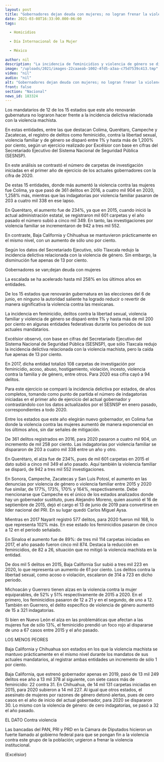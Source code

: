 ```yaml
---
layout: post
title: "Gobernadores dejan deuda con mujeres; no logran frenar la violencia"
date: 2021-03-08T16:33:00.000-06:00
tags:
  
  - Homicidios
  
  - Día Internacional de la Mujer
  
  - México
  
author: nil
description: "La incidencia de feminicidios y violencia de género se disparó en 12 de los 15 estados que elegirán nuevos mandatarios este año"
image: "/uploads/2021/images-22caaeab-1002-4fd5-a3aa-c75d7539c413.tmp"
video: "nil"
audio: "nil"
alt: "Gobernadores dejan deuda con mujeres; no logran frenar la violencia"
front: false
section: "Nacional"
news_id: 183324
---
```


Los mandatarios de 12 de los 15 estados que este año renovarán gubernatura no lograron hacer frente a la incidencia delictiva relacionada con la violencia machista.

En estas entidades, entre las que destacan Colima, Querétaro, Campeche y Zacatecas, el registro de delitos como feminicidio, contra la libertad sexual, violencia familiar y de género se disparó entre 1% y hasta más de 1,200% por ciento, según un ejercicio realizado por Excélsior con base en cifras del Secretariado Ejecutivo del Sistema Nacional de Seguridad Pública (SESNSP).

En este análisis se contrastó el número de carpetas de investigación iniciadas en el primer año de ejercicio de los actuales gobernadores con la cifra de 2020.

De estas 15 entidades, donde más aumentó la violencia contra las mujeres fue Colima, ya que pasó de 361 delitos en 2016, a cuatro mil 904 en 2020, 1,258% más, mientras que las indagatorias por violencia familiar pasaron de 203 a cuatro mil 338 en ese lapso.

En Querétaro, el aumento fue de 234%, ya que en 2015, cuando inició la actual administración estatal, se registraron mil 601 carpetas y el año pasado el número subió a cinco mil 349. En tanto, las investigaciones por violencia familiar se incrementaron de 942 a tres mil 552.

En contraste, Baja California y Chihuahua se mantuvieron prácticamente en el mismo nivel, con un aumento de sólo uno por ciento.

Según los datos del Secretariado Ejecutivo, sólo Tlaxcala redujo la incidencia delictiva relacionada con la violencia de género. Sin embargo, la disminución fue apenas de 13 por ciento.

Gobernadores se van;dejan deuda con mujeres

La escalada se ha acelerado hasta mil 258% en los últimos años en entidades.

De los 15 estados que renovarán gubernatura en las elecciones del 6 de junio, en ninguno la autoridad saliente ha logrado reducir o revertir de manera significativa la violencia contra las mexicanas.

La incidencia en feminicidio, delitos contra la libertad sexual, violencia familiar y violencia de género se disparó entre 1% y hasta más de mil 200 por ciento en algunas entidades federativas durante los periodos de sus actuales mandatarios.

Excélsior observó, con base en cifras del Secretariado Ejecutivo del Sistema Nacional de Seguridad Pública (SESNSP), que sólo Tlaxcala redujo la incidencia delictiva relacionada con la violencia machista, pero la caída fue apenas de 13 por ciento.

En 2017, dicha entidad totalizó 108 carpetas de investigación por feminicidio, acoso, abuso, hostigamiento, violación, incesto, violencia contra la familia y de género, entre otros. Para 2020 esa cifra cayó a 94 delitos.

Para este ejercicio se comparó la incidencia delictiva por estados, de años completos, tomando como punto de partida el número de indagatorias iniciadas en el primer año de ejercicio del actual gobernador y contrastándolo con los datos actualizados por el SESNSP en enero pasado, correspondientes a todo 2020.

Entre los estados que este año elegirán nuevo gobernador, en Colima fue donde la violencia contra las mujeres aumentó de manera exponencial en los últimos años, sin dar señales de mitigación.

De 361 delitos registrados en 2016, para 2020 pasaron a cuatro mil 904, un incremento de mil 258 por ciento. Las indagatorias por violencia familiar se dispararon de 203 a cuatro mil 338 entre un año y otro.

En Querétaro, el alza fue de 234%, pues de mil 601 carpetas en 2015 el dato subió a cinco mil 349 el año pasado. Aquí también la violencia familiar se disparó, de 942 a tres mil 552 investigaciones.

En Sonora, Campeche, Zacatecas y San Luis Potosí, el aumento en las denuncias por violencia de género o violencia familiar entre 2015 y 2020 fue similar, de 177%, 173%, 170% y 164%, respectivamente. Debe mencionarse que Campeche es el único de los estados analizados donde hay un gobernador sustituto, pues Alejandro Moreno, quien asumió el 16 de septiembre de 2015, dejó el cargo el 13 de junio de 2019 para convertirse en líder nacional del PRI. En su lugar quedó Carlos Miguel Aysa.

Mientras en 2017 Nayarit registró 577 delitos, para 2020 fueron mil 168, lo que representa 102% más. En ese estado los feminicidios pasaron de cinco a 12 en el periodo señalado.

En Sinaloa el aumento fue de 89%: de tres mil 114 carpetas iniciadas en 2017, el año pasado fueron cinco mil 874. Destaca la reducción en feminicidios, de 82 a 26, situación que no mitigó la violencia machista en la entidad.

De dos mil 5 delitos en 2015, Baja California Sur subió a tres mil 223 en 2020, lo que representa un aumento de 61 por ciento. Los delitos contra la libertad sexual, como acoso o violación, escalaron de 314 a 723 en dicho periodo.

Michoacán y Guerrero tienen alzas en la violencia contra la mujer equiparables, de 52% y 51% respectivamente de 2015 a 2020. En el primero, los feminicidios pasaron de 12 a 21 y en el segundo, de uno a 12. También en Guerrero, el delito específico de violencia de género aumentó de 15 a 321 indagatorias.

Si bien en Nuevo León el alza en las problemáticas que afectan a las mujeres fue de sólo 13%, el feminicidio prendió un foco rojo al dispararse de uno a 67 casos entre 2015 y el año pasado.

LOS MENOS PEORES

Baja California y Chihuahua son estados en los que la violencia machista se mantuvo prácticamente en el mismo nivel durante los mandatos de sus actuales mandatarios, al registrar ambas entidades un incremento de sólo 1 por ciento.

Baja California, que estrenó gobernador apenas en 2019, pasó de 13 mil 249 delitos ese año a 13 mil 378 al siguiente, con siete casos más de feminicidio: 22 contra 31. En Chihuahua, de 14 mil 131 carpetas iniciadas en 2015, para 2020 subieron a 14 mil 227. Al igual que otros estados, el asesinato de mujeres por razones de género detonó alertas, pues de cero casos en el año de inicio del actual gobernador, para 2020 se dispararon 30. Lo mismo con la violencia de género: de cero indagatorias, se pasó a 32 el año pasado.

EL DATO
Contra violencia

Las bancadas del PAN, PRI y PRD en la  Cámara de Diputados hicieron un fuerte llamado al gobierno federal para que se pongan fin a la violencia contra este grupo de la población; urgieron a frenar la violencia institucional.

(Excélsior)
